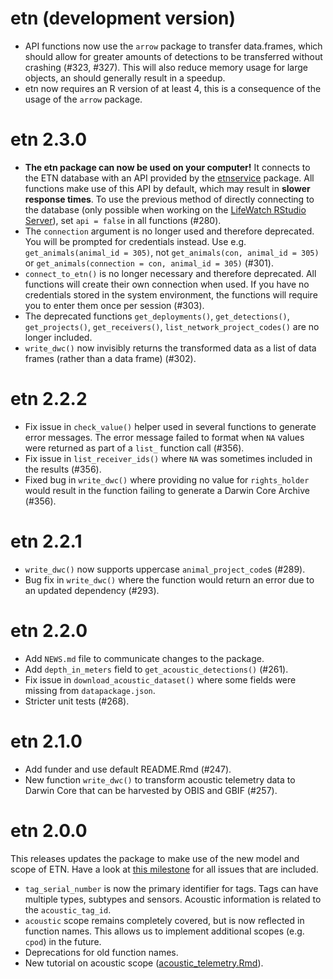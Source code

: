 # etn (development version)
* API functions now use the `arrow` package to transfer data.frames, which should allow for greater amounts of detections to be transferred without crashing (#323, #327). This will also reduce memory usage for large objects, an should generally result in a speedup.
* etn now requires an R version of at least 4, this is a consequence of the usage of the `arrow` package.

# etn 2.3.0

* **The etn package can now be used on your computer!** It connects to the ETN database with an API provided by the [etnservice](https://github.com/inbo/etnservice) package. All functions make use of this API by default, which may result in **slower response times**. To use the previous method of directly connecting to the database (only possible when working on the [LifeWatch RStudio Server](https://rstudio.lifewatch.be/)), set `api = false` in all functions (#280).
* The `connection` argument is no longer used and therefore deprecated. You will be prompted for credentials instead. Use e.g. `get_animals(animal_id = 305)`, not `get_animals(con, animal_id = 305)` or `get_animals(connection = con, animal_id = 305)` (#301).
* `connect_to_etn()` is no longer necessary and therefore deprecated. All functions will create their own connection when used. If you have no credentials stored in the system environment, the functions will require you to enter them once per session (#303).
* The deprecated functions `get_deployments()`, `get_detections()`, `get_projects()`, `get_receivers()`, `list_network_project_codes()` are no longer included.
* `write_dwc()` now invisibly returns the transformed data as a list of data frames (rather than a data frame) (#302).
# etn 2.2.2

* Fix issue in `check_value()` helper used in several functions to generate error messages. The error message failed to format when `NA` values were returned as part of a `list_` function call (#356).
* Fix issue in `list_receiver_ids()` where `NA` was sometimes included in the results (#356).
* Fixed bug in `write_dwc()` where providing no value for `rights_holder` would result in the function failing to generate a Darwin Core Archive (#356).

# etn 2.2.1

* `write_dwc()` now supports uppercase `animal_project_code`s (#289).
* Bug fix in `write_dwc()` where the function would return an error due to an updated dependency (#293).

# etn 2.2.0

* Add `NEWS.md` file to communicate changes to the package.
* Add `depth_in_meters` field to `get_acoustic_detections()` (#261).
* Fix issue in `download_acoustic_dataset()` where some fields were missing from `datapackage.json`.
* Stricter unit tests (#268).

# etn 2.1.0

* Add funder and use default README.Rmd (#247).
* New function `write_dwc()` to transform acoustic telemetry data to Darwin Core that can be harvested by OBIS and GBIF (#257).

# etn 2.0.0

This releases updates the package to make use of the new model and scope of ETN. Have a look at [this milestone](https://github.com/inbo/etn/milestone/2) for all issues that are included.

* `tag_serial_number` is now the primary identifier for tags. Tags can have multiple types, subtypes and sensors. Acoustic information is related to the `acoustic_tag_id`.
* `acoustic` scope remains completely covered, but is now reflected in function names. This allows us to implement additional scopes (e.g. `cpod`) in the future.
* Deprecations for old function names.
* New tutorial on acoustic scope ([acoustic_telemetry.Rmd](https://github.com/inbo/etn/blob/main/vignettes/acoustic_telemetry.Rmd)).
